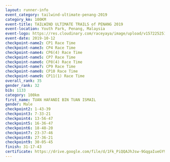 ```yaml
---
layout: runner-info 
event_category: tailwind-ultimate-penang-2019 
category_km: 100KM 
event-title: TAILWIND ULTIMATE TRAILS of PENANG 2019 
event-location: Youth Park, Penang, Malaysia 
event-logo: https://res.cloudinary.com/raceyaya/image/upload/v1572252513/logo/utop-2019_h9tzys.jpg 
event-date: 2019-10-12 
checkpoint-name2: CP1 Race Time 
checkpoint-name3: CP4 Race Time 
checkpoint-name4: CP6(4) Race Time 
checkpoint-name5: CP7 Race Time 
checkpoint-name6: CP8(4) Race Time 
checkpoint-name7: CP9 Race Time 
checkpoint-name8: CP10 Race Time 
checkpoint-name9: CP11(1) Race Time 
overall_rank: 35
gender_rank: 32
bib: 1133
category: 100km
first_name: TUAN HAFANDI BIN TUAN ISMAIL
gender: Male
checkpoint2: 1-43-39
checkpoint3: 7-33-21
checkpoint4: 13-56-47
checkpoint5: 16-36-47
checkpoint6: 18-48-20
checkpoint7: 23-37-46
checkpoint8: 27-36-21
checkpoint9: 30-05-45
finish: 31-17-43
certificate: https://drive.google.com/file/d/1Fk_PiQQAJhJsw-9GqgaIueGY9H5RI9Ke/view?usp=sharing
---
```

